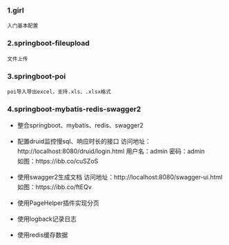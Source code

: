 ### 1.girl

    入门基本配置

### 2.springboot-fileupload

    文件上传
    
### 3.springboot-poi
  
    poi导入导出excel，支持.xls、.xlsx格式    

### 4.springboot-mybatis-redis-swagger2

-   <p style="line-height:23px">整合springboot、mybatis、redis、swagger2</p>
-   <p style="line-height:23px"> 配置druid监控慢sql、响应时长的接口  
    访问地址：http://localhost:8080/druid/login.html         
    用户名：admin 密码：admin <br/>
    如图：https://ibb.co/cuSZoS </p>
-   <p style="line-height:23px"> 使用swagger2生成文档    
    访问地址：http://localhost:8080/swagger-ui.html <br/>
    如图：https://ibb.co/ftEQv </p>
-   <p style="line-height:23px">使用PageHelper插件实现分页</p>
-   <p style="line-height:23px">使用logback记录日志 <br/></p>   
-   <p style="line-height:23px">使用redis缓存数据 <br/></p>